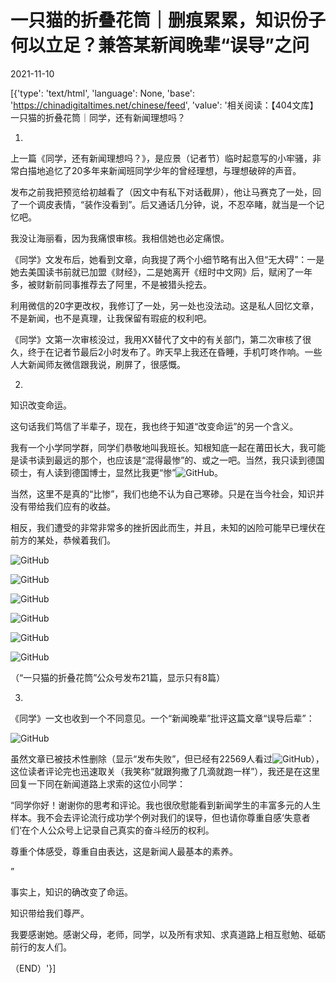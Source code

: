# 一只猫的折叠花筒｜删痕累累，知识份子何以立足？兼答某新闻晚辈“误导”之问

2021-11-10

[{'type': 'text/html', 'language': None, 'base': 'https://chinadigitaltimes.net/chinese/feed', 'value': '相关阅读：【404文库】一只猫的折叠花筒｜同学，还有新闻理想吗？

1.

上一篇《同学，还有新闻理想吗？》，是应景（记者节）临时起意写的小牢骚，非常白描地追忆了20多年来新闻班同学少年的曾经理想，与理想破碎的声音。

发布之前我把预览给初越看了（因文中有私下对话截屏），他让马赛克了一处，回了一个调皮表情，“装作没看到”。后又通话几分钟，说，不忍卒睹，就当是一个记忆吧。

我没让海丽看，因为我痛恨审核。我相信她也必定痛恨。

《同学》文发布后，她看到文章，向我提了两个小细节略有出入但“无大碍”：一是她去美国读书前就已加盟《财经》，二是她离开《纽时中文网》后，赋闲了一年多，被财新前同事推荐去了阿里，不是被猎头挖去。

利用微信的20字更改权，我修订了一处，另一处也没法动。这是私人回忆文章，不是新闻，也不是真理，让我保留有瑕疵的权利吧。

《同学》文第一次审核没过，我用XX替代了文中的有关部门，第二次审核了很久，终于在记者节最后2小时发布了。昨天早上我还在昏睡，手机叮咚作响。一些人大新闻师友微信跟我说，刷屏了，很感慨。

2.

知识改变命运。

这句话我们笃信了半辈子，现在，我也终于知道“改变命运”的另一个含义。

我有一个小学同学群，同学们恭敬地叫我班长。知根知底一起在莆田长大，我可能是读书读到最远的那个，也应该是“混得最惨”的、或之一吧。当然，我只读到德国硕士，有人读到德国博士，显然比我更“惨”![GitHub](https://s.w.org/images/core/emoji/13.1.0/72x72/1f604.png)。

当然，这里不是真的“比惨”，我们也绝不认为自己寒碜。只是在当今社会，知识并没有带给我们应有的收益。

相反，我们遭受的非常非常多的挫折因此而生，并且，未知的凶险可能早已埋伏在前方的某处，恭候着我们。

![GitHub](https://chinadigitaltimes.net/chinese/files/2021/11/post-673115-618b8e390b5cf.png)

![GitHub](https://chinadigitaltimes.net/chinese/files/2021/11/post-673115-618b8e392001a.png)

![GitHub](https://chinadigitaltimes.net/chinese/files/2021/11/post-673115-618b8e3931eda.png)

![GitHub](https://chinadigitaltimes.net/chinese/files/2021/11/post-673115-618b8e3948f3d.png)

![GitHub](https://chinadigitaltimes.net/chinese/files/2021/11/post-673115-618b8e395fffa.png)

![GitHub](https://chinadigitaltimes.net/chinese/files/2021/11/post-673115-618b8e3975bfc.png)

（“一只猫的折叠花筒”公众号发布21篇，显示只有8篇）

3.

《同学》一文也收到一个不同意见。一个“新闻晚辈”批评这篇文章“误导后辈”：

![GitHub](https://chinadigitaltimes.net/chinese/files/2021/11/post-673115-618b8e3985d6c.)

虽然文章已被技术性删除（显示“发布失败”，但已经有22569人看过![GitHub](https://s.w.org/images/core/emoji/13.1.0/72x72/1f604.png)），这位读者评论完也迅速取关（我笑称“就跟狗撒了几滴就跑一样”），我还是在这里回复一下同在新闻道路上求索的这位小同学：

“同学你好！谢谢你的思考和评论。我也很欣慰能看到新闻学生的丰富多元的人生样本。我不会去评论流行成功学个例对我们的误导，但也请你尊重自感‘失意者们‘在个人公众号上记录自己真实的奋斗经历的权利。

尊重个体感受，尊重自由表达，这是新闻人最基本的素养。

”

事实上，知识的确改变了命运。

知识带给我们尊严。

我要感谢她。感谢父母，老师，同学，以及所有求知、求真道路上相互慰勉、砥砺前行的友人们。

（END）'}]